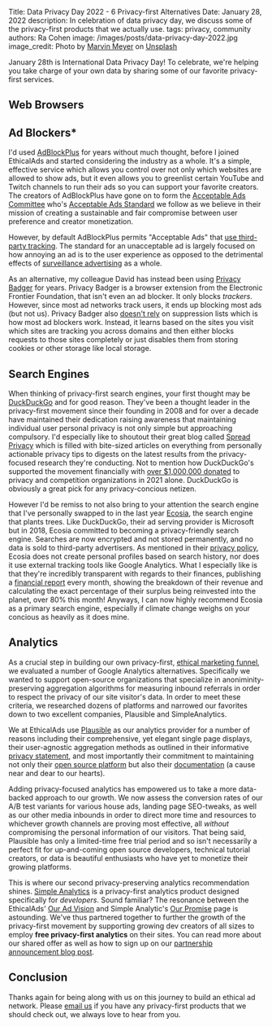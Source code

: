 Title: Data Privacy Day 2022 - 6 Privacy-first Alternatives
Date: January 28, 2022
description: In celebration of data privacy day, we discuss some of the privacy-first products that we actually use.
tags: privacy, community
authors: Ra Cohen
image: /images/posts/data-privacy-day-2022.jpg
image_credit: <span>Photo by <a href="https://unsplash.com/@marvelous?utm_source=unsplash&utm_medium=referral&utm_content=creditCopyText">Marvin Meyer</a> on <a href="https://unsplash.com/?utm_source=unsplash&utm_medium=referral&utm_content=creditCopyText">Unsplash</a></span>

January 28th is International Data Privacy Day! 
To celebrate, we're helping you take charge of your own data by sharing some of our favorite privacy-first services. 

## Web Browsers



## Ad Blockers*

I'd used [AdBlockPlus](https://adblockplus.org/) for years without much thought,
before I joined EthicalAds and started considering the industry as a whole. 
It's a simple, effective service which allows you control over not only which websites are allowed to show ads, 
but it even allows you to greenlist certain YouTube and Twitch channels to run their ads 
so you can support your favorite creators. 
The creators of AdBlockPlus have gone on to form the [Acceptable Ads Committee](https://acceptableads.com/about/) 
who's [Acceptable Ads Standard](https://acceptableads.com/standard/) we follow 
as we believe in their mission of creating a sustainable and fair compromise between user preference and creator monetization. 

However, by default AdBlockPlus permits "Acceptable Ads" that [use third-party tracking](https://help.getadblock.com/support/solutions/articles/6000224547-about-acceptable-ads-and-third-party-tracking/). 
The standard for an unacceptable ad is largely focused on how annoying an ad is to the user experience 
as opposed to the detrimental effects of [surveillance advertising](https://www.ethicalads.io/surveillance-advertising/?ref=data-privacy-day-2022) as a whole. 

As an alternative, my colleague David has instead been using [Privacy Badger](https://privacybadger.org/) for years.
Privacy Badger is a browser extension from the Electronic Frontier Foundation, that isn't even an ad blocker. 
It only blocks *trackers*. 
However, since most ad networks track users, it ends up blocking most ads (but not us).
Privacy Badger also [doesn't rely](https://privacybadger.org/#How-does-Privacy-Badger-work) on suppression lists which is how most ad blockers work. 
Instead, it learns based on the sites you visit which sites are tracking you across domains and then 
either blocks requests to those sites completely or just disables them from storing cookies or other storage like local storage.


## Search Engines

When thinking of privacy-first search engines, 
your first thought may be [DuckDuckGo](https://duckduckgo.com/) and for good reason. 
They've been a thought leader in the privacy-first movement since their founding in 2008 and 
for over a decade have maintained their dedication raising awareness that maintaining individual user personal privacy is not only simple but approaching compulsory.
I'd especially like to shoutout their great blog called [Spread Privacy](https://spreadprivacy.com/) which is filled with
bite-sized articles on everything from personally actionable privacy tips 
to digests on the latest results from the privacy-focused research they're conducting. 
Not to mention how DuckDuckGo's supported the movement financially with [over $1,000,000 donated](https://spreadprivacy.com/2021-duckduckgo-donations/) 
to privacy and competition organizations in 2021 alone. 
DuckDuckGo is obviously a great pick for any privacy-concious netizen. 

However I'd be remiss to not also bring to your attention the search engine that 
I've personally swapped to in the last year [Ecosia](https://www.ecosia.org/), 
the search engine that plants trees. 
Like DuckDuckGo, their ad serving provider is Microsoft but 
in 2018, Ecosia committed to becoming a privacy-friendly search engine. 
Searches are now encrypted and not stored permanently, 
and no data is sold to third-party advertisers. 
As mentioned in their [privacy policy](https://info.ecosia.org/privacy), 
Ecosia does not create personal profiles based on search history, 
nor does it use external tracking tools like Google Analytics.
What I especially like is that they're incredibly transparent with regards to their finances,
publishing a [financial report](https://blog.ecosia.org/ecosia-financial-reports-tree-planting-receipts/) every month,
showing the breakdown of their revenue and 
calculating the exact percentage of their surplus being reinvested into the planet, 
over 80% this month! 
Anyways, I can now highly recommend Ecosia as a primary search engine, 
especially if climate change weighs on your concious as heavily as it does mine.  

## Analytics 

As a crucial step in building our own privacy-first, [ethical marketing funnel](https://www.ethicalads.io/blog/2021/10/building-an-ethical-marketing-funnel/?ref=data-privacy-day-2022),
we evaluated a number of Google Analytics alternatives. 
Specifically we wanted to support open-source organizations 
that specialize in anoniminity-preserving aggregation algorithms 
for measuring inbound referrals in order to respect the privacy of our site visitor's data.
In order to meet these criteria, we researched dozens of platforms and 
narrowed our favorites down to two excellent companies,
Plausible and SimpleAnalytics. 

We at EthicalAds use [Plausible](https://plausible.io/) as our analytics provider 
for a number of reasons including their comprehensive, yet elegant single page displays,
their user-agnostic aggregation methods as outlined in their informative [privacy statement](https://plausible.io/privacy-focused-web-analytics), 
and most importantly their commitment to maintaining not only their [open source platform](https://plausible.io/open-source-website-analytics) 
but also their [documentation](https://plausible.io/docs) (a cause near and dear to our hearts). 

Adding privacy-focused analytics has empowered us to take a more data-backed approach to our growth.
We now assess the conversion rates of our A/B test variants for various house ads, landing page SEO-tweaks, as well as our other media inbounds 
in order to direct more time and resources to whichever growth channels are proving most effective, 
all *without* compromising the personal information of our visitors.
That being said, Plausible has only a limited-time free trial period and so isn't necessarily a perfect fit for 
up-and-coming open source developers, technical tutorial creators, or data is beautiful enthusiasts who have yet to monetize their growing platforms. 

This is where our second privacy-preserving analytics recommendation shines.
[Simple Analytics](https://simpleanalytics.com/?ref=ethicalads-blog) is a privacy-first analytics product designed specifically for *developers*. Sound familiar? 
The resonance between the EthicalAds' [Our Ad Vision](https://www.ethicalads.io/advertising-vision/?ref=data-privacy-day-2022) and 
Simple Analytic's [Our Promise](https://simpleanalytics.com/our-promise) page is astounding. 
We've thus partnered together to further the growth of the privacy-first movement
by supporting growing dev creators of all sizes to employ **free privacy-first analytics** on their sites. 
You can read more about our shared offer as well as how to sign up on our [partnership announcement blog post](https://www.ethicalads.io/blog/2021/11/ethicalads-providing-free-analytics-with-simple-analytics/?ref=data-privacy-day-2022).


## Conclusion 





Thanks again for being along with us on this journey to build an ethical ad network.
Please [email us](mailto:ads@ethicalads.io) if you have any privacy-first products that we should check out,
we always love to hear from you.

